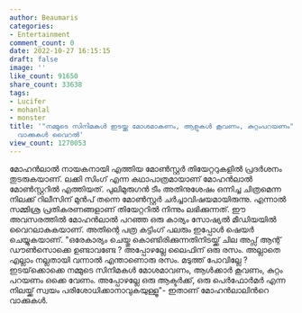 ```yaml
---
author: Beaumaris
categories:
- Entertainment
comment_count: 0
date: 2022-10-27 16:15:15
draft: false
image: ''
like_count: 91650
share_count: 33638
tags:
- Lucifer
- mohanlal
- monster
title: '"നമ്മുടെ സിനിമകൾ ഇടയ്ക്കു മോശമാകണം, ആളുകൾ കൂവണം, കുറ്റംപറയണം" - മോഹൻലാലിൻറെ
  വാക്കുകൾ വൈറൽ'
view_count: 1270053
---
```


മോഹൻലാൽ നായകനായി എത്തിയ മോൺസ്റ്റർ തിയേറ്ററുകളിൽ പ്രദർശനം തുടരുകയാണ്. ലക്കി സിം​ഗ് എന്ന കഥാപാത്രമായാണ് മോഹൻലാൽ മോൺസ്റ്ററിൽ എത്തിയത്. പുലിമുരുഗൻ ടീം അതിനുശേഷം ഒന്നിച്ച ചിത്രമെന്ന നിലക്ക് റിലീസിന് മുൻപ് തന്നെ മോൺസ്റ്റർ ചർച്ചാവിഷയമായിരുന്നു. എന്നാൽ സമ്മിശ്ര പ്രതികരണങ്ങളാണ് തിയേറ്ററിൽ നിന്നും ലഭിക്കുന്നത്. ഈ അവസരത്തിൽ മോഹൻലാൽ പറഞ്ഞ ഒരു കാര്യം സോഷ്യൽ മീഡിയയിൽ വൈറലാകുകയാണ്. അതിന്റെ പത്ര കട്ടിംഗ് പലരും ഇപ്പോൾ ഷെയർ ചെയ്യുകയാണ്. "ഒരേകാര്യം ചെയ്തു കൊണ്ടിരിക്കുന്നതിനിടയ്ക്ക് ചില അപ്സ് ആന്റ് ഡൗൺസൊക്കെ ഉണ്ടാവണ്ടേ ? അപ്പോഴല്ലേ ലൈഫിന് ഒരു രസം. അല്ലാതെ എല്ലാം നല്ലതായി വന്നാൽ എന്താണൊരു രസം. മടുത്ത് പോവില്ലേ ? ഇടയ്‌ക്കൊക്കെ നമ്മുടെ സിനിമകൾ മോശമാവണം, ആൾക്കാർ കൂവണം, കുറ്റം പറയണം ഒക്കെ വേണം. അപ്പോഴല്ലേ ഒരു ആക്ടർക്ക്, ഒരു പെർഫോർമർ എന്ന നിലയ്ക്ക് സ്വയം പരിശോധിക്കാനാവുകയുള്ളൂ"- ഇതാണ് മോഹൻലാലിൻറെ വാക്കുകൾ.